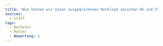 ```yaml
---
title: "Wie können wir einen ausgeglichenen Workload zwischen WS und SS für die Mitarbeiter erreichen?"
sources:
  - staff
tags:
  - Bachelor
  - Master
  - Bewertung: 1
---
```


